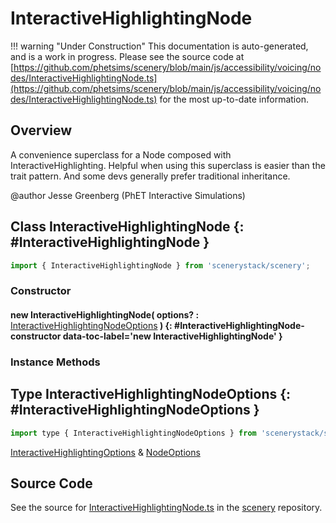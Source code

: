 # InteractiveHighlightingNode

!!! warning "Under Construction"
    This documentation is auto-generated, and is a work in progress. Please see the source code at
    [https://github.com/phetsims/scenery/blob/main/js/accessibility/voicing/nodes/InteractiveHighlightingNode.ts](https://github.com/phetsims/scenery/blob/main/js/accessibility/voicing/nodes/InteractiveHighlightingNode.ts) for the most up-to-date information.

## Overview

A convenience superclass for a Node composed with InteractiveHighlighting. Helpful when using this superclass is
easier than the trait pattern. And some devs generally prefer traditional inheritance.

@author Jesse Greenberg (PhET Interactive Simulations)

## Class InteractiveHighlightingNode {: #InteractiveHighlightingNode }


```js
import { InteractiveHighlightingNode } from 'scenerystack/scenery';
```
### Constructor

#### new InteractiveHighlightingNode( options? : <span style="font-weight: 400;">[InteractiveHighlightingNodeOptions](../scenery/InteractiveHighlightingNode.md#InteractiveHighlightingNodeOptions)</span> ) {: #InteractiveHighlightingNode-constructor data-toc-label='new InteractiveHighlightingNode' }

### Instance Methods





## Type InteractiveHighlightingNodeOptions {: #InteractiveHighlightingNodeOptions }


```js
import type { InteractiveHighlightingNodeOptions } from 'scenerystack/scenery';
```


[InteractiveHighlightingOptions](../scenery/InteractiveHighlighting.md#InteractiveHighlightingOptions) &amp; [NodeOptions](../scenery/Node.md#NodeOptions)



## Source Code

See the source for [InteractiveHighlightingNode.ts](https://github.com/phetsims/scenery/blob/main/js/accessibility/voicing/nodes/InteractiveHighlightingNode.ts) in the [scenery](https://github.com/phetsims/scenery) repository.
